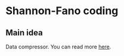 Shannon-Fano coding
===================

Main idea
---------
Data compressor. You can read more [here](https://en.wikipedia.org/wiki/Shannon%E2%80%93Fano_coding).
